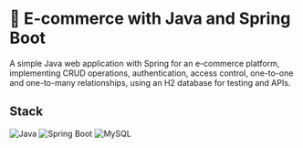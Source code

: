 #  🛒 E-commerce with Java and Spring Boot

 A simple Java web application with Spring for an e-commerce platform, implementing CRUD operations, authentication, access control, one-to-one and one-to-many relationships, using an H2 database for testing and APIs.

 ## Stack
![Java](https://img.shields.io/badge/Java-ED8B00?style=for-the-badge&logo=java&logoColor=white)
![Spring Boot](https://img.shields.io/badge/SpringBoot-6DB33F?style=for-the-badge&logo=springboot&logoColor=white)
![MySQL](https://img.shields.io/badge/MySQL-4479A1?style=for-the-badge&logo=mysql&logoColor=white)
